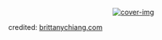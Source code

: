 <p align="center">
  <a href="https://github.com/waleed-javed/AWS-ErpSolution">
    <img src="https://www.hostinger.com/tutorials/wp-content/uploads/sites/2/2021/08/how-to-make-an-online-portfolio.png" alt="cover-img">
  </a>
</p>


credited: [brittanychiang.com](https://brittanychiang.com)
